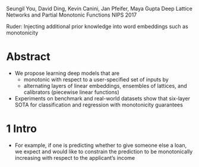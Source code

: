 Seungil You, David Ding, Kevin Canini, Jan Pfeifer, Maya Gupta
Deep Lattice Networks and Partial Monotonic Functions
NIPS 2017

Ruder: Injecting additional prior knowledge into word embeddings such as
monotonicity

# Abstract

* We propose learning deep models that are
  * monotonic with respect to a user-specified set of inputs by
  * alternating layers of linear embeddings, ensembles of lattices, and
    calibrators (piecewise linear functions)
* Experiments on benchmark and real-world datasets show that six-layer
  SOTA for classification and regression with monotonicity guarantees

# 1 Intro

* For example, if one is predicting whether to give someone else a loan, we
  expect and would like to constrain the prediction to be monotonically
  increasing with respect to the applicant’s income
